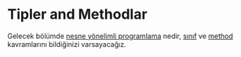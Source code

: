 # Tipler and Methodlar

Gelecek bölümde [nesne yönelimli programlama](http://en.wikipedia.org/wiki/Object-oriented_programming) nedir,  [sınıf](http://en.wikipedia.org/wiki/Class_%28computer_programming%29) ve [method](http://en.wikipedia.org/wiki/Method_%28computer_programming%29) kavramlarını bildiğinizi varsayacağız.
